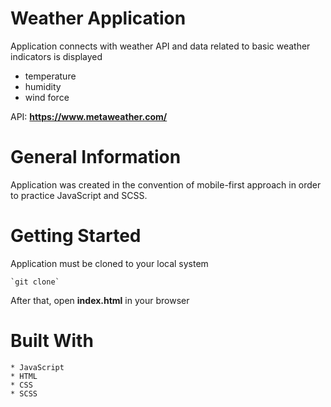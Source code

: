 # Weather Application
Application connects with weather API and data related to basic weather indicators is displayed
* temperature
* humidity
* wind force

API: __https://www.metaweather.com/__

# General Information
Application was created in the convention of mobile-first approach in order to practice JavaScript and SCSS.

# Getting Started
Application must be cloned to your local system

    `git clone`

After that, open __index.html__ in your browser

# Built With
    * JavaScript
    * HTML
    * CSS
    * SCSS
